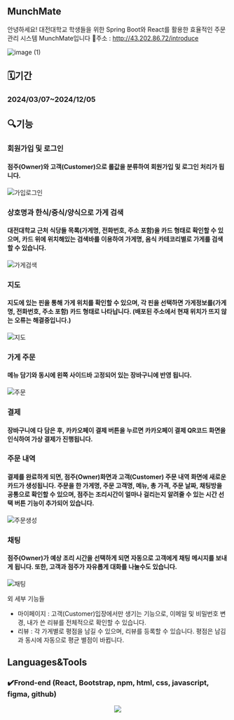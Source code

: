 ## MunchMate

안녕하세요! 대전대학교 학생들을 위한 Spring Boot와 React를 활용한 효율적인 주문 관리 시스템 MunchMate입니다
🌟주소 : http://43.202.86.72/introduce

![image (1)](https://github.com/user-attachments/assets/e4608c65-727b-4fb2-97aa-572b6072346b)

## 🗓️기간
### 2024/03/07~2024/12/05

## 🔍기능

### 회원가입 및 로그인
#### 점주(Owner)와 고객(Customer)으로 롤값을 분류하여 회원가입 및 로그인 처리가 됩니다.
![가입로그인](https://github.com/user-attachments/assets/6d87fe1f-d52e-4348-89d7-a6a4b4ceb66d)

### 상호명과 한식/중식/양식으로 가게 검색
#### 대전대학교 근처 식당들 목록(가게명, 전화번호, 주소 포함)을 카드 형태로 확인할 수 있으며, 카드 위에 위치해있는 검색바를 이용하여 가게명, 음식 카테코리별로 가게를 검색할 수 있습니다.
![가게검색](https://github.com/user-attachments/assets/735efd88-41bd-4a4d-bf21-48c5f456b60f)

### 지도
#### 지도에 있는 핀을 통해 가게 위치를 확인할 수 있으며, 각 핀을 선택하면 가게정보를(가게명, 전화번호, 주소 포함) 카드 형태로 나타납니다. (배포된 주소에서 현재 위치가 뜨지 않는 오류는 해결중입니다.)
![지도](https://github.com/user-attachments/assets/c500e2d2-98e5-46b1-8607-3bdda754ae7e)

### 가게 주문 
#### 메뉴 담기와 동시에 왼쪽 사이드바 고정되어 있는 장바구니에 반영 됩니다. 
![주문](https://github.com/user-attachments/assets/260988c7-366d-4ca3-8feb-a40d78ac1b59)

### 결제
#### 장바구니에 다 담은 후, 카카오페이 결제 버튼을 누르면 카카오페이 결제 QR코드 화면을 인식하여 가상 결제가 진행됩니다.

### 주문 내역 
#### 결제를 완료하게 되면, 점주(Owner)화면과 고객(Customer) 주문 내역 화면에 새로운 카드가 생성됩니다. 주문을 한 가게명, 주문 고객명, 메뉴, 총 가격, 주문 날짜, 채팅방을 공통으로 확인할 수 있으며, 점주는 조리시간이 얼마나 걸리는지 알려줄 수 있는 시간 선택 버튼 기능이 추가되어 있습니다.
![주문생성](https://github.com/user-attachments/assets/9b085030-6824-4893-92e9-db58d55139a6)

### 채팅
#### 점주(Owner)가 예상 조리 시간을 선택하게 되면 자동으로 고객에게 채팅 메시지를 보내게 됩니다. 또한, 고객과 점주가 자유롭게 대화를 나눌수도 있습니다.
![채팅](https://github.com/user-attachments/assets/c41a69ef-47fd-4e27-b586-fb03d0a5cbc1)

외 세부 기능들
- 마이페이지 : 고객(Customer)입장에서만 생기는 기능으로, 이메일 및 비밀번호 변경, 내가 쓴 리뷰를 전체적으로 확인할 수 있습니다.
- 리뷰 : 각 가게별로 평점을 남길 수 있으며, 리뷰를 등록할 수 있습니다. 평점은 남김과 동시에 자동으로 평균 별점이 바뀝니다.

## Languages&Tools
### ✔️Frond-end (React, Bootstrap, npm, html, css, javascript, figma, github)
<p align="center">
  <a href="https://skillicons.dev">
    <img src="https://skillicons.dev/icons?i=react,bootstrap,npm,html,css,js,figma,github" />
  </a>
</p>
